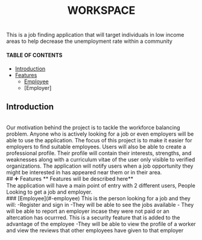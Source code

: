 # <h1 align = "center">WORKSPACE<h1>
This is a job finding application that will target individuals in low income areas  to help decrease the unemployment rate within a community
 
 #### TABLE OF CONTENTS
 - [Introduction](#introduction)
 - [Features](#-features)
    - [Employee](#-employee)
    - [Employer]

 
 
 ## Introduction 
 <br>
 Our motivation behind the project is to tackle the workforce balancing problem. Anyone who is 
actively looking for a job or even employers will be able to use the application. The focus of this project 
is to make it easier for employers to find suitable employees. Users will also be able to create a 
professional profile. Their profile will contain their interests, strengths, and weaknesses along with a 
curriculum vitae of the user only visible to verified organizations. The application will notify users 
when a job opportunity they might be interested in has appeared near them or in their area.

 <br>
 ## ➕ Features
 ** Features will be described here**
 <br>
The application will have a main point of entry with 2 different users, People Looking to get a job and employer.
<br>
 ### [Employee](#-employee)
 This is the person looking for a job and they will:
 -Register and sign in
 -They will be able to see the jobs available
 - They will be able to report an employer incase they were not paid or an altercation has ocurrred. This is a security feature that is added to the advantage of the employee
 -They will be able to view the profile of a worker and view the reviews that other employees have given to that employer
